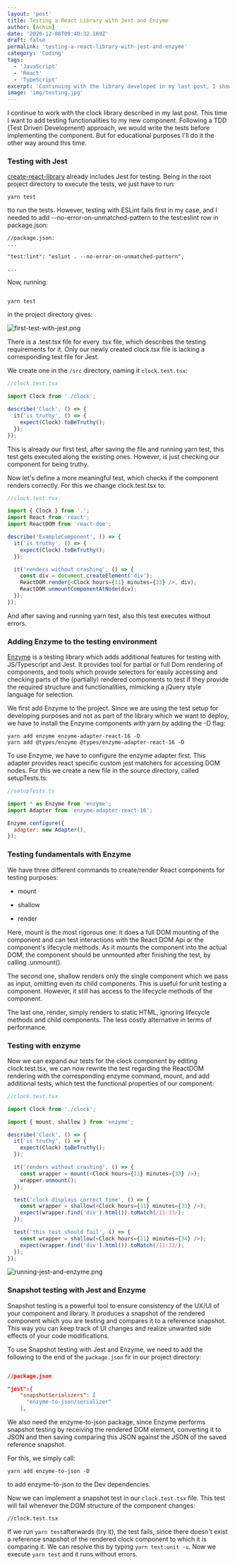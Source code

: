 ```yaml
---
layout: 'post'
title: Testing a React Library with Jest and Enzyme
author: [Achim]
date: '2020-12-08T09:40:32.169Z'
draft: false
permalink: 'testing-a-react-library-with-jest-and-enzyme'
category: 'Coding'
tags:
  - 'JavaScript'
  - 'React'
  - 'TypeScript'
excerpt: 'Continuing with the library developed in my last post, I show how to configure a testing environment, define test for the clock component and how to run and interpret those tests.'
image: 'img/testing.jpg'
---
```


I continue to work with the clock library described in my last post. This time I want to add testing functionalities to my new component. Following a TDD (Test Driven Development) approach, we would write the tests before implementing the component. But for educational purposes I'll do it the other way around this time.

### Testing with Jest

[create-react-library](https://www.npmjs.com/package/create-react-library) already includes Jest for testing. Being in the root project directory to execute the tests, we just have to run:

```
yarn test
```

tto run the tests. However, testing with ESLint fails first in my case, and I needed to add --no-error-on-unmatched-pattern to the test:eslint row in package.json:

```
//package.json:
...

"test:lint": "eslint . --no-error-on-unmatched-pattern",

...

```

Now, running:

```

yarn test

```

in the project directory gives:

![first-test-with-jest.png](img/first-test-with-jest.png)

There is a .test.tsx file for every .tsx file, which describes the testing requirements for it. Only our newly created clock.tsx file is lacking a corresponding test file for Jest.

We create one in the `/src` directory, naming it `clock.test.tsx`:

```javascript
//clock.test.tsx

import Clock from './clock';

describe('Clock', () => {
  it('is truthy', () => {
    expect(Clock).toBeTruthy();
  });
});
```

This is already our first test, after saving the file and running yarn test, this test gets executed along the existing ones. However, is just checking our component for being truthy.

Now let's define a more meaningful test, which checks if the component renders correctly. For this we change clock.test.tsx to:

```javascript
//clock.test.tsx:

import { Clock } from '.';
import React from 'react';
import ReactDOM from 'react-dom';

describe('ExampleComponent', () => {
  it('is truthy', () => {
    expect(Clock).toBeTruthy();
  });

  it('renders without crashing', () => {
    const div = document.createElement('div');
    ReactDOM.render(<Clock hours={11} minutes={33} />, div);
    ReactDOM.unmountComponentAtNode(div);
  });
});
```

And after saving and running yarn test, also this test executes without errors.

### Adding Enzyme to the testing environment

[Enzyme](https://enzymejs.github.io/enzyme/) is a testing library which adds additional features for testing with JS/Typescript and Jest. It provides tool for partial or full Dom rendering of components, and tools which provide selectors for easily accessing and checking parts of the (partially) rendered components to test if they provide the required structure and functionalities, mimicking a jQuery style language for selection.

We first add Enzyme to the project. Since we are using the test setup for developing purposes and not as part of the library which we want to deploy, we have to install the Enzyme components with yarn by adding the -D flag:

```
yarn add enzyme enzyme-adapter-react-16 -D
yarn add @types/enzyme @types/enzyme-adapter-react-16 -D
```

To use Enzyme, we have to configure the enzyme adapter first. This adapter provides react specific custom jest matchers for accessing DOM nodes. For this we create a new file in the source directory, called setupTests.ts:

```javascript
//setupTests.ts

import * as Enzyme from 'enzyme';
import Adapter from 'enzyme-adapter-react-16';

Enzyme.configure({
  adapter: new Adapter(),
});
```

### Testing fundamentals with Enzyme

We have three different commands to create/render React components for testing purposes:

- mount

- shallow

- render

Here, mount is the most rigorous one: it does a full DOM mounting of the component and can test interactions with the React DOM Api or the component's lifecycle methods. As it mounts the component into the actual DOM, the component should be unmounted after finishing the test, by calling .unmount().

The second one, shallow renders only the single component which we pass as input, omitting even its child components. This is useful for unit testing a component. However, it still has access to the lifecycle methods of the component.

The last one, render, simply renders to static HTML, ignoring lifecycle methods and child components. The less costly alternative in terms of performance.

### Testing with enzyme

Now we can expand our tests for the clock component by editing clock.test.tsx, we can now rewrite the test regarding the ReactDOM rendering with the corresponding enzyme command, mount, and add additional tests, which test the functional properties of our component:

```javascript
//clock.test.tsx

import Clock from './clock';

import { mount, shallow } from 'enzyme';

describe('Clock', () => {
  it('is truthy', () => {
    expect(Clock).toBeTruthy();
  });

  it('renders without crashing', () => {
    const wrapper = mount(<Clock hours={11} minutes={33} />);
    wrapper.unmount();
  });

  test('clock displays correct time', () => {
    const wrapper = shallow(<Clock hours={11} minutes={33} />);
    expect(wrapper.find('div').html()).toMatch(/11:33/);
  });

  test('this test should fail', () => {
    const wrapper = shallow(<Clock hours={11} minutes={34} />);
    expect(wrapper.find('div').html()).toMatch(/11:33/);
  });
});
```

![running-jest-and-enzyme.png](img/running-jest-and-enzyme.png)

### Snapshot testing with Jest and Enzyme

Snapshot testing is a powerful tool to ensure consistency of the UX/UI of your component and library. It produces a snapshot of the rendered component which you are testing and compares it to a reference snapshot. This way you can keep track of UI changes and realize unwanted side effects of your code modifications.

To use Snapshot testing with Jest and Enzyme, we need to add the following to the end of the `package.json` fir in our project directory:

```json

//package.json

"jest":{
    "snapshotSerializers": [
      "enzyme-to-json/serializer"
    ],
```

We also need the enzyme-to-json package, since Enzyme performs snapshot testing by receiving the rendered DOM element, converting it to JSON and then saving comparing this JSON against the JSON of the saved reference snapshot.

For this, we simply call:

```
yarn add enzyme-to-json -D
```

to add enzyme-to-json to the Dev dependencies.

Now we can implement a snapshot test in our `clock.test.tsx` file. This test will fail whenever the DOM structure of the component changes:

```
//clock.test.tsx
```

If we run `yarn test`afterwards (try it), the test fails, since there doesn't exist a reference snapshot of the rendered clock component to which it is comparing it. We can resolve this by typing `yarn test:unit -u`. Now we execute `yarn test` and it runs without errors.

